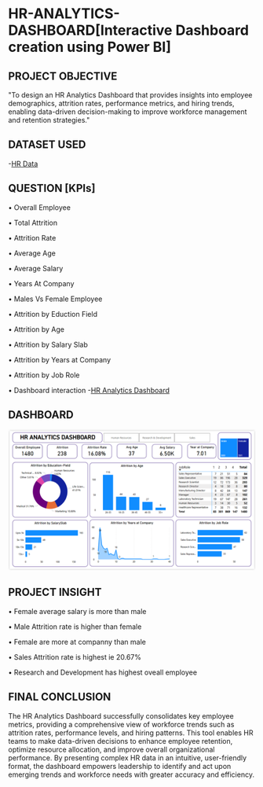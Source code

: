 # HR-ANALYTICS-DASHBOARD[Interactive Dashboard creation using Power BI]


## PROJECT OBJECTIVE
"To design an HR Analytics Dashboard that provides insights into employee demographics, attrition rates, performance metrics, and hiring trends, enabling data-driven decision-making to improve workforce management and retention strategies."

## DATASET USED 

-<a href = "https://github.com/RichaGitHub1009/HR-ANALYTICS-DASHBOARD/commit/8292d78c208e905ff90287cc8a19ab4b978738eb#diff-81ab7d702e45ec9504462e71affda3eefe6be6fcaeb057318be0bfe23ba9be38">HR Data </a> 

## QUESTION [KPIs]
•	Overall Employee

•	Total Attrition

•	Attrition Rate

•	Average Age

• Average Salary

•	Years At Company

•	Males Vs Female Employee

•	Attrition by Eduction Field

•	Attrition by Age

•	Attrition by Salary Slab

• Attrition by Years at Company

• Attrition by Job Role

•	Dashboard interaction -<a href = "https://raw.githubusercontent.com/RichaGitHub1009/HR-ANALYTICS-DASHBOARD/8292d78c208e905ff90287cc8a19ab4b978738eb/HR_Analytics.png">HR Analytics Dashboard </a>

## DASHBOARD
![HR Analytics Dashboard](https://raw.githubusercontent.com/RichaGitHub1009/HR-ANALYTICS-DASHBOARD/8292d78c208e905ff90287cc8a19ab4b978738eb/HR_Analytics.png)



## PROJECT INSIGHT

•	Female average salary is more than male

•	Male Attrition rate is higher than female

•	Female are more at companny than male

•	Sales Attrition rate is highest ie 20.67%

•	Research and Development has highest oveall employee


## FINAL CONCLUSION
The HR Analytics Dashboard successfully consolidates key employee metrics, providing a comprehensive view of workforce trends such as attrition rates, performance levels, and hiring patterns. This tool enables HR teams to make data-driven decisions to enhance employee retention, optimize resource allocation, and improve overall organizational performance. By presenting complex HR data in an intuitive, user-friendly format, the dashboard empowers leadership to identify and act upon emerging trends and workforce needs with greater accuracy and efficiency.

